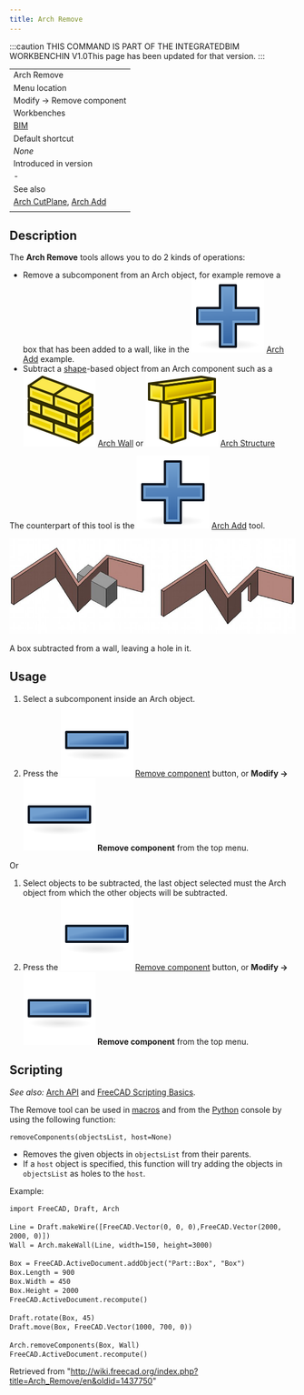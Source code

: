 ```yaml
---
title: Arch Remove
---
```


:::caution
THIS COMMAND IS PART OF THE INTEGRATEDBIM WORKBENCHIN V1.0This page has been updated for that version.
:::

|                                                                                   |
| --------------------------------------------------------------------------------- |
| Arch Remove                                                                       |
| Menu location                                                                     |
| Modify → Remove component                                                         |
| Workbenches                                                                       |
| [BIM](/BIM_Workbench "BIM Workbench")                                             |
| Default shortcut                                                                  |
| _None_                                                                            |
| Introduced in version                                                             |
| -                                                                                 |
| See also                                                                          |
| [Arch CutPlane](/Arch_CutPlane "Arch CutPlane"), [Arch Add](/Arch_Add "Arch Add") |
|                                                                                   |

## Description

The **Arch Remove** tools allows you to do 2 kinds of operations:

- Remove a subcomponent from an Arch object, for example remove a box that has been added to a wall, like in the ![](/src/assets/images/Arch_Add.svg) [Arch Add](/Arch_Add "Arch Add") example.
- Subtract a [shape](/Part_Workbench "Part Workbench")-based object from an Arch component such as a ![](/src/assets/images/Arch_Wall.svg) [Arch Wall](/Arch_Wall "Arch Wall") or ![](/src/assets/images/Arch_Structure.svg) [Arch Structure](/Arch_Structure "Arch Structure")

The counterpart of this tool is the ![](/src/assets/images/Arch_Add.svg) [Arch Add](/Arch_Add "Arch Add") tool.

![](/src/assets/images/Arch_Remove_example.jpg)

A box subtracted from a wall, leaving a hole in it.

## Usage

1. Select a subcomponent inside an Arch object.
2. Press the ![](/src/assets/images/Arch_Remove.svg) [Remove component](/Arch_Remove "Arch Remove") button, or **Modify → ![](/src/assets/images/Arch_Remove.svg) Remove component** from the top menu.

Or

1. Select objects to be subtracted, the last object selected must the Arch object from which the other objects will be subtracted.
2. Press the ![](/src/assets/images/Arch_Remove.svg) [Remove component](/Arch_Remove "Arch Remove") button, or **Modify → ![](/src/assets/images/Arch_Remove.svg) Remove component** from the top menu.

## Scripting

_See also:_ [Arch API](/Arch_API "Arch API") and [FreeCAD Scripting Basics](/FreeCAD_Scripting_Basics "FreeCAD Scripting Basics").

The Remove tool can be used in [macros](/Macros "Macros") and from the [Python](/Python "Python") console by using the following function:

```
removeComponents(objectsList, host=None)

```

- Removes the given objects in `objectsList` from their parents.
- If a `host` object is specified, this function will try adding the objects in `objectsList` as holes to the `host`.

Example:

```
import FreeCAD, Draft, Arch

Line = Draft.makeWire([FreeCAD.Vector(0, 0, 0),FreeCAD.Vector(2000, 2000, 0)])
Wall = Arch.makeWall(Line, width=150, height=3000)

Box = FreeCAD.ActiveDocument.addObject("Part::Box", "Box")
Box.Length = 900
Box.Width = 450
Box.Height = 2000
FreeCAD.ActiveDocument.recompute()

Draft.rotate(Box, 45)
Draft.move(Box, FreeCAD.Vector(1000, 700, 0))

Arch.removeComponents(Box, Wall)
FreeCAD.ActiveDocument.recompute()

```

Retrieved from "<http://wiki.freecad.org/index.php?title=Arch_Remove/en&oldid=1437750>"
